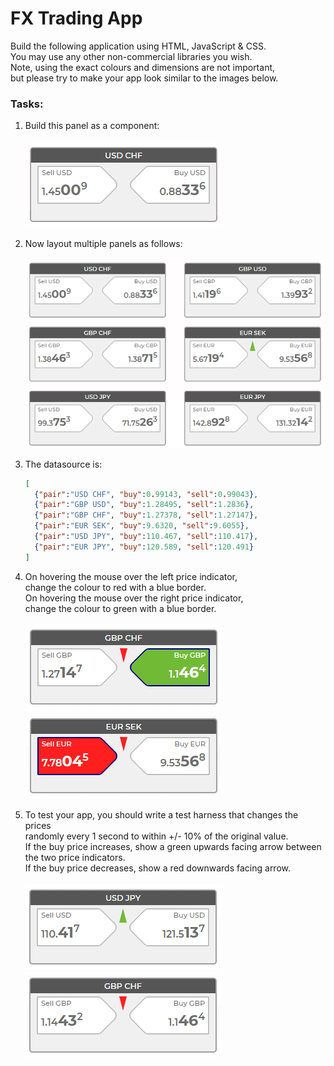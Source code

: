 # FX Trading App
Build the following application using HTML, JavaScript & CSS.<br>
You may use any other non-commercial libraries you wish.<br>
Note, using the exact colours and dimensions are not important,<br> 
but please try to make your app look similar to the images below.<br>

### Tasks:
1. Build this panel as a component:<br><br>
![](img/md-img-1.png)

2. Now layout multiple panels as follows:<br><br>
![](img/md-img-2.png)

3. The datasource is:
    ```json
    [
      {"pair":"USD CHF", "buy":0.99143, "sell":0.99043},
      {"pair":"GBP USD", "buy":1.28495, "sell":1.2836},
      {"pair":"GBP CHF", "buy":1.27378, "sell":1.27147},
      {"pair":"EUR SEK", "buy":9.6320, "sell":9.6055},
      {"pair":"USD JPY", "buy":110.467, "sell":110.417},
      {"pair":"EUR JPY", "buy":120.589, "sell":120.491}
    ]
    ```

4. On hovering the mouse over the left price indicator,<br> 
change the colour to red with a blue border.<br> 
On hovering the mouse over the right price indicator,<br> 
change the colour to green with a blue border.<br><br>
![](img/md-img-3.png) ![](img/md-img-4.png)

5. To test your app, you should write a test harness that changes the prices<br> 
randomly every 1 second to within +/- 10% of the original value.<br> 
If the buy price increases, show a green upwards facing arrow between the two price indicators.<br> 
If the buy price decreases, show a red downwards facing arrow.<br><br>
![](img/md-img-5.png) ![](img/md-img-6.png)